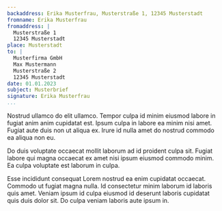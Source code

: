 ```yaml
---
backaddress: Erika Musterfrau, Musterstraße 1, 12345 Musterstadt
fromname: Erika Musterfrau
fromaddress: |
  Musterstraße 1  
  12345 Musterstadt
place: Musterstadt
to: |
  Musterfirma GmbH  
  Max Mustermann  
  Musterstraße 2  
  12345 Musterstadt
date: 01.01.2023
subject: Musterbrief
signature: Erika Musterfrau
...
```

Nostrud ullamco do elit ullamco. Tempor culpa id minim eiusmod labore in fugiat anim anim cupidatat est. Ipsum culpa in labore ea minim nisi amet. Fugiat aute duis non ut aliqua ex. Irure id nulla amet do nostrud commodo ea aliqua non eu.

Do duis voluptate occaecat mollit laborum ad id proident culpa sit. Fugiat labore qui magna occaecat ex amet nisi ipsum eiusmod commodo minim. Ea culpa voluptate est laborum in culpa.

Esse incididunt consequat Lorem nostrud ea enim cupidatat occaecat. Commodo ut fugiat magna nulla. Id consectetur minim laborum id laboris quis amet. Veniam ipsum id culpa eiusmod id deserunt laboris cupidatat quis duis dolor sit. Do culpa veniam laboris aute ipsum in.